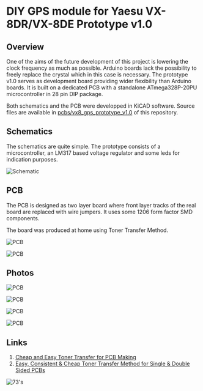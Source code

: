 # DIY GPS module for Yaesu VX-8DR/VX-8DE Prototype v1.0

## Overview

One of the aims of the future development of this project is lowering the clock frequency as much as possible. Arduino boards lack the possibility to freely replace the crystal which in this case is necessary. The prototype v1.0 serves as development board providing wider flexibility than Arduino boards. It is built on a dedicated PCB with a standalone ATmega328P-20PU microcontroller in 28 pin DIP package.

Both schematics and the PCB were developped in KiCAD software. Source files are available in [pcbs/vx8_gps_prototype_v1.0](https://github.com/4x5dm/vx8_gps/blob/master/pcbs/vx8_gps_prototype_v1.0) of this repository.

## Schematics

The schematics are quite simple. The prototype consists of a microcontroller, an LM317 based voltage regulator and some leds for indication purposes.

![Schematic](https://raw.githubusercontent.com/4x5dm/vx8_gps/master/docs/images/vx8_gps_prototype_v1.0_schematic.png)

## PCB

The PCB is designed as two layer board where front layer tracks of the real board are replaced with wire jumpers. It uses some 1206 form factor SMD components.

The board was produced at home using Toner Transfer Method.

![PCB](https://raw.githubusercontent.com/4x5dm/vx8_gps/master/docs/images/vx8_gps_prototype_v1.0_pcb_0.png)

![PCB](https://raw.githubusercontent.com/4x5dm/vx8_gps/master/docs/images/vx8_gps_prototype_v1.0_pcb_1.png)

## Photos

![PCB](https://raw.githubusercontent.com/4x5dm/vx8_gps/master/docs/images/vx8_gps_prototype_v1.0_pcb_2.jpg)

![PCB](https://raw.githubusercontent.com/4x5dm/vx8_gps/master/docs/images/vx8_gps_prototype_v1.0_pcb_3.jpg)

![PCB](https://raw.githubusercontent.com/4x5dm/vx8_gps/master/docs/images/vx8_gps_prototype_v1.0_pcb_4.jpg)

![PCB](https://raw.githubusercontent.com/4x5dm/vx8_gps/master/docs/images/vx8_gps_prototype_v1.0_pcb_5.jpg)

## Links

1. [Cheap and Easy Toner Transfer for PCB Making](http://www.instructables.com/id/Cheap-and-Easy-Toner-Transfer-for-PCB-Making/)
2. [Easy, Consistent & Cheap Toner Transfer Method for Single & Double Sided PCBs](http://www.instructables.com/id/Easy-Consistent-Cheap-Toner-Transfer-Method-for-Si/)


![73's](https://raw.githubusercontent.com/4x5dm/vx8_gps/master/docs/images/vx8_73.jpg)
